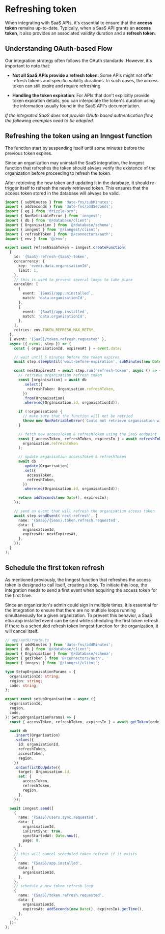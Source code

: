 # Refreshing token

When integrating with SaaS APIs, it's essential to ensure that the **access token** remains up-to-date. Typically, when a SaaS API grants an **access token**, it also provides an associated validity duration and a **refresh token**.

## Understanding OAuth-based Flow

Our integration strategy often follows the OAuth standards. However, it's important to note that:

- **Not all SaaS APIs provide a refresh token**: Some APIs might not offer refresh tokens and specific validity durations. In such cases, the access token can still expire and require refreshing.

- **Handling the token expiration**: For APIs that don't explicitly provide token expiration details, you can interpolate the token's duration using the information usually found in the SaaS API's documentation.

_If the integrated SaaS does not provide OAuth based authentication flow, the following examples need to be adapted._

## Refreshing the token using an Inngest function

The function start by suspending itself until some minutes before the previous token expires.

Since an organization may uninstall the SaaS integration, the Inngest function that refreshes the token should always verify the existence of the organization before proceeding to refresh the token.

After retrieving the new token and updating it in the database, it should re-trigger itself to refresh the newly retrieved token. This ensures that the access token stored in the database will always be valid.

```ts
import { subMinutes } from 'date-fns/subMinutes';
import { addSeconds } from 'date-fns/addSeconds';
import { eq } from 'drizzle-orm';
import { NonRetriableError } from 'inngest';
import { db } from '@/database/client';
import { Organisation } from '@/database/schema';
import { inngest } from '@/inngest/client';
import { refreshToken } from '@/connectors/auth';
import { env } from '@/env';

export const refreshSaaSToken = inngest.createFunction(
  {
    id: '{SaaS}-refresh-{SaaS}-token',
    concurrency: {
      key: 'event.data.organisationId',
      limit: 1,
    },
    // this is used to prevent several loops to take place
    cancelOn: [
      {
        event: `{SaaS}/app.uninstalled`,
        match: 'data.organisationId',
      },
      {
        event: `{SaaS}/app.installed`,
        match: 'data.organisationId',
      },
    ],
    retries: env.TOKEN_REFRESH_MAX_RETRY,
  },
  { event: '{SaaS}/token.refresh.requested' },
  async ({ event, step }) => {
    const { organisationId, expiresAt } = event.data;

    // wait until 5 minutes before the token expires
    await step.sleepUntil('wait-before-expiration', subMinutes(new Date(expiresAt), 5));

    const nextExpiresAt = await step.run('refresh-token', async () => {
      // retrieve organisation refresh token
      const [organisation] = await db
        .select({
          refreshToken: Organisation.refreshToken,
        })
        .from(Organisation)
        .where(eq(Organisation.id, organisationId));

      if (!organisation) {
        // make sure that the function will not be retried
        throw new NonRetriableError(`Could not retrieve organisation with id=${organisationId}`);
      }

      // fetch new accessToken & refreshToken using the SaaS endpoint
      const { accessToken, refreshToken, expiresIn } = await refreshToken(
        organisation.refreshToken
      );

      // update organisation accessToken & refreshToken
      await db
        .update(Organisation)
        .set({
          accessToken,
          refreshToken,
        })
        .where(eq(Organisation.id, organisationId));

      return addSeconds(new Date(), expiresIn);
    });

    // send an event that will refresh the organisation access token
    await step.sendEvent('next-refresh', {
      name: '{SaaS}/{Saas}.token.refresh.requested',
      data: {
        organisationId,
        expiresAt: nextExpiresAt,
      },
    });
  }
);
```

## Schedule the first token refresh

As mentioned previously, the Inngest function that refreshes the access token is designed to call itself, creating a loop. To initiate this loop, the integration needs to send a first event when acquiring the access token for the first time.

Since an organization's admin could sign in multiple times, it is essential for the integration to ensure that there are no multiple loops running simultaneously for a given organization. To prevent this behavior, a SaaS elba app installed event can be sent while scheduling the first token refresh. If there is a scheduled refresh token Inngest function for the organization, it will cancel itself.

```ts
// app/auth/route.ts
import { addMinutes } from 'date-fns/addMinutes';
import { db } from '@/database/client';
import { Organisation } from '@/database/schema';
import { getToken } from '@/connectors/auth';
import { inngest } from '@/inngest/client';

type SetupOrganisationParams = {
  organisationId: string;
  region: string;
  code: string;
};

export const setupOrganisation = async ({
  organisationId,
  region,
  code,
}: SetupOrganisationParams) => {
  const { accessToken, refreshToken, expiresIn } = await getToken(code);

  await db
    .insert(Organisation)
    .values({
      id: organisationId,
      refreshToken,
      accessToken,
      region,
    })
    .onConflictDoUpdate({
      target: Organisation.id,
      set: {
        accessToken,
        refreshToken,
        region,
      },
    });

  await inngest.send([
    {
      name: '{SaaS}/users.sync.requested',
      data: {
        organisationId,
        isFirstSync: true,
        syncStartedAt: Date.now(),
        page: 0,
      },
    },
    // this will cancel scheduled token refresh if it exists
    {
      name: '{SaaS}/app.installed',
      data: {
        organisationId,
      },
    },
    // schedule a new token refresh loop
    {
      name: '{SaaS}/token.refresh.requested',
      data: {
        organisationId,
        expiresAt: addSeconds(new Date(), expiresIn).getTime(),
      },
    },
  ]);
};
```
